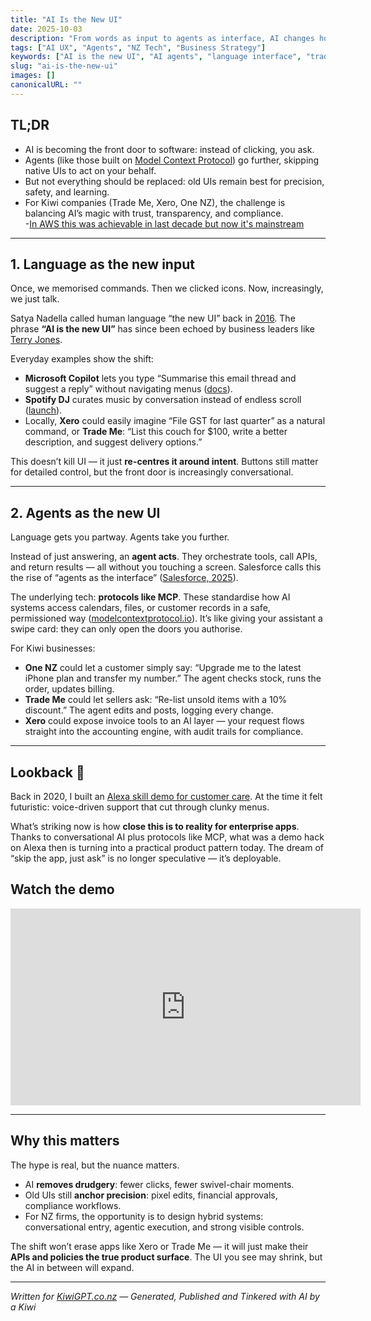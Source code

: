 ```yaml
---
title: "AI Is the New UI"
date: 2025-10-03
description: "From words as input to agents as interface, AI changes how Kiwis work with software — but screens still matter."
tags: ["AI UX", "Agents", "NZ Tech", "Business Strategy"]
keywords: ["AI is the new UI", "AI agents", "language interface", "trademe", "xero", "one.nz"]
slug: "ai-is-the-new-ui"
images: []
canonicalURL: ""
---
```


## TL;DR
- AI is becoming the front door to software: instead of clicking, you ask.  
- Agents (like those built on [Model Context Protocol](https://www.anthropic.com/news/model-context-protocol)) go further, skipping native UIs to act on your behalf.  
- But not everything should be replaced: old UIs remain best for precision, safety, and learning.  
- For Kiwi companies (Trade Me, Xero, One NZ), the challenge is balancing AI’s magic with trust, transparency, and compliance.  
-[In AWS this was achievable in last decade but now it's mainstream](https://www.kiwigpt.co.nz/posts/alexa-skill-demo-customer-care/)

---

## 1. Language as the new input

Once, we memorised commands. Then we clicked icons. Now, increasingly, we just talk.  

Satya Nadella called human language “the new UI” back in [2016](https://news.microsoft.com/speeches/satya-nadella-and-terry-myerson-build-2016/). The phrase **“AI is the new UI”** has since been echoed by business leaders like [Terry Jones](https://www.forbes.com/sites/johnsviokla/2024/11/20/ai-is-the-new-ui-3-steps-business-leaders-must-take-now/).  

Everyday examples show the shift:  
- **Microsoft Copilot** lets you type “Summarise this email thread and suggest a reply” without navigating menus ([docs](https://learn.microsoft.com/en-us/copilot/microsoft-365/microsoft-365-copilot-overview)).  
- **Spotify DJ** curates music by conversation instead of endless scroll ([launch](https://newsroom.spotify.com/2023-02-22/spotify-debuts-a-new-ai-dj-right-in-your-pocket/)).  
- Locally, **Xero** could easily imagine “File GST for last quarter” as a natural command, or **Trade Me**: “List this couch for $100, write a better description, and suggest delivery options.”  

This doesn’t kill UI — it just **re-centres it around intent**. Buttons still matter for detailed control, but the front door is increasingly conversational.

---

## 2. Agents as the new UI

Language gets you partway. Agents take you further.  

Instead of just answering, an **agent acts**. They orchestrate tools, call APIs, and return results — all without you touching a screen. Salesforce calls this the rise of “agents as the interface” ([Salesforce, 2025](https://www.salesforce.com/news/stories/ai-agents-user-interface/)).  

The underlying tech: **protocols like MCP**. These standardise how AI systems access calendars, files, or customer records in a safe, permissioned way ([modelcontextprotocol.io](https://modelcontextprotocol.io/)). It’s like giving your assistant a swipe card: they can only open the doors you authorise.  

For Kiwi businesses:  
- **One NZ** could let a customer simply say: “Upgrade me to the latest iPhone plan and transfer my number.” The agent checks stock, runs the order, updates billing.  
- **Trade Me** could let sellers ask: “Re-list unsold items with a 10% discount.” The agent edits and posts, logging every change.  
- **Xero** could expose invoice tools to an AI layer — your request flows straight into the accounting engine, with audit trails for compliance.  

---

## Lookback 🥝

Back in 2020, I built an [Alexa skill demo for customer care](https://www.kiwigpt.co.nz/posts/alexa-skill-demo-customer-care/). At the time it felt futuristic: voice-driven support that cut through clunky menus.  

What’s striking now is how **close this is to reality for enterprise apps**. Thanks to conversational AI plus protocols like MCP, what was a demo hack on Alexa then is turning into a practical product pattern today. The dream of “skip the app, just ask” is no longer speculative — it’s deployable.  

## Watch the demo

<iframe width="560" height="315" src="https://www.youtube.com/embed/gsih5RL4pT0?si=LS-lsu41DzYz2XDb" title="Alexa Skill Demo" frameborder="0" allow="accelerometer; autoplay; clipboard-write; encrypted-media; gyroscope; picture-in-picture" allowfullscreen></iframe>

---

## Why this matters

The hype is real, but the nuance matters.  

- AI **removes drudgery**: fewer clicks, fewer swivel-chair moments.  
- Old UIs still **anchor precision**: pixel edits, financial approvals, compliance workflows.  
- For NZ firms, the opportunity is to design hybrid systems: conversational entry, agentic execution, and strong visible controls.  

The shift won’t erase apps like Xero or Trade Me — it will just make their **APIs and policies the true product surface**. The UI you see may shrink, but the AI in between will expand.  

---

*Written for [KiwiGPT.co.nz](https://kiwigpt.co.nz) — Generated, Published and Tinkered with AI by a Kiwi*